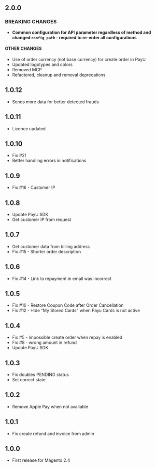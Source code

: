## 2.0.0
### BREAKING CHANGES
* **Common configuration for API parameter regardless of method and changed `config_path` - required to re-enter all configurations**
#### OTHER CHANGES
* Use of order currency (not base currency) for create order in PayU
* Updated logotypes and colors
* Removed MCP
* Refactored, cleanup and removal deprecations

## 1.0.12
* Sends more data for better detected frauds

## 1.0.11
* Licence updated

## 1.0.10
* Fix #21
* Better handling errors in notifications

## 1.0.9
* Fix #16 - Customer IP

## 1.0.8
* Update PayU SDK
* Get customer IP from request

## 1.0.7
* Get customer data from billing address
* Fix #15 - Shorter order description

## 1.0.6
* Fix #14 - Link to repayment in email was incorrect

## 1.0.5
* Fix #10 - Restore Coupon Code after Order Cancellation
* Fix #12 - Hide "My Stored Cards" when Payu Cards is not active

## 1.0.4
 * Fix #5 - Impossible create order when repay is enabled
 * Fix #8 - wrong amount in refund
 * Update PayU SDK

## 1.0.3
 * Fix doubles PENDING status
 * Set correct state

## 1.0.2
 * Remove Apple Pay when not available

## 1.0.1
 * Fix create refund and invoice from admin

## 1.0.0
 * First release for Magento 2.4
